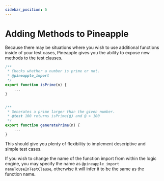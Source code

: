 ```yaml
---
sidebar_position: 5
---
```


# Adding Methods to Pineapple

Because there may be situations where you wish to use additional functions inside of your test cases, Pineapple gives you the ability to expose new methods to the test clauses.


```js
/**
 * Checks whether a number is prime or not. 
 * @pineapple_import
 */
export function isPrime(n) {
    ...
}


/**
 * Generates a prime larger than the given number.
 * @test 100 returns isPrime(@) and @ > 100
 */
export function generatePrime(n) {
    ...
}
```

This should give you plenty of flexibility to implement descriptive and simple test cases.

If you wish to change the name of the function import from within the logic engine, you may specify the name as `@pineapple_import nameToUseInTestClause`, otherwise it will infer it to be the same as the function name.